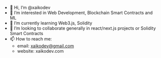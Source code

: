- 👋 Hi, I’m @xaikodev
- 👀 I’m interested in Web Development, Blockchain Smart Contracts and ML
- 🌱 I’m currently learning Web3.js, Solidity
- 💞️ I’m looking to collaborate generally in react/next.js projects or Solidity Smart Contracts
- 📫 How to reach me: 
  - email: xaikodev@gmail.com 
  - website: xaikodev.com
